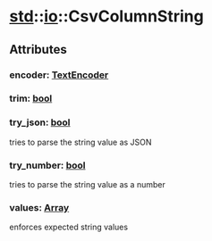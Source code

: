 # [std](/libs/std/)::[io](/libs/std/io/)::CsvColumnString

## Attributes

### encoder:&nbsp;[TextEncoder](/libs/std/io/type.TextEncoder.md)

### trim:&nbsp;[bool](/libs/std/core/type.bool.md)

### try_json:&nbsp;[bool](/libs/std/core/type.bool.md)
tries to parse the string value as JSON

### try_number:&nbsp;[bool](/libs/std/core/type.bool.md)
tries to parse the string value as a number

### values:&nbsp;[Array](/libs/std/core/type.Array.md)
enforces expected string values
